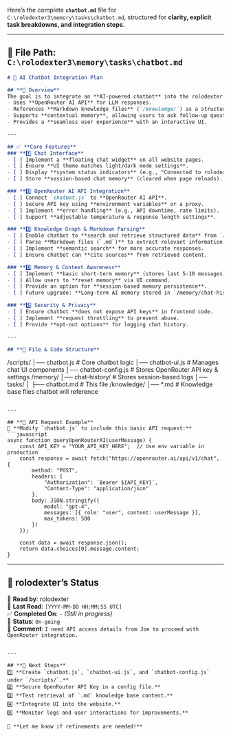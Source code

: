 Here’s the complete **`chatbot.md`** file for `C:\rolodexter3\memory\tasks\chatbot.md`, structured for **clarity, explicit task breakdowns, and integration steps**.  

---

## **📂 File Path:** `C:\rolodexter3\memory\tasks\chatbot.md`  

```markdown
# 🤖 AI Chatbot Integration Plan

## **📌 Overview**
The goal is to integrate an **AI-powered chatbot** into the rolodexter website that:
- Uses **OpenRouter AI API** for LLM responses.
- References **Markdown knowledge files** (`/knowledge/`) as a structured knowledge base.
- Supports **contextual memory**, allowing users to ask follow-up questions.
- Provides a **seamless user experience** with an interactive UI.

---

## ✅ **Core Features**
### **1️⃣ Chat Interface**
- [ ] Implement a **floating chat widget** on all website pages.
- [ ] Ensure **UI theme matches light/dark mode settings**.
- [ ] Display **system status indicators** (e.g., "Connected to rolodexter AI").
- [ ] Store **session-based chat memory** (cleared when page reloads).

### **2️⃣ OpenRouter AI API Integration**
- [ ] Connect `chatbot.js` to **OpenRouter AI API**.
- [ ] Secure API key using **environment variables** or a proxy.
- [ ] Implement **error handling** (e.g., API downtime, rate limits).
- [ ] Support **adjustable temperature & response length settings**.

### **3️⃣ Knowledge Graph & Markdown Parsing**
- [ ] Enable chatbot to **search and retrieve structured data** from `/knowledge/`.
- [ ] Parse **Markdown files (`.md`)** to extract relevant information.
- [ ] Implement **semantic search** for more accurate responses.
- [ ] Ensure chatbot can **cite sources** from retrieved content.

### **4️⃣ Memory & Context Awareness**
- [ ] Implement **basic short-term memory** (stores last 5-10 messages).
- [ ] Allow users to **reset memory** via UI command.
- [ ] Provide an option for **session-based memory persistence**.
- [ ] Future upgrade: **Long-term AI memory stored in `/memory/chat-history/`**.

### **5️⃣ Security & Privacy**
- [ ] Ensure chatbot **does not expose API keys** in frontend code.
- [ ] Implement **request throttling** to prevent abuse.
- [ ] Provide **opt-out options** for logging chat history.

---

## **📂 File & Code Structure**
```
/scripts/
│── chatbot.js  # Core chatbot logic
│── chatbot-ui.js  # Manages chat UI components
│── chatbot-config.js  # Stores OpenRouter API key & settings
/memory/
│── chat-history/  # Stores session-based logs
│── tasks/
│   ├── chatbot.md  # This file
/knowledge/
│── *.md  # Knowledge base files chatbot will reference
```

---

## **🔄 API Request Example**
📂 **Modify `chatbot.js` to include this basic API request:**
```javascript
async function queryOpenRouterAI(userMessage) {
    const API_KEY = "YOUR_API_KEY_HERE";  // Use env variable in production
    const response = await fetch("https://openrouter.ai/api/v1/chat", {
        method: "POST",
        headers: {
            "Authorization": `Bearer ${API_KEY}`,
            "Content-Type": "application/json"
        },
        body: JSON.stringify({
            model: "gpt-4",
            messages: [{ role: "user", content: userMessage }],
            max_tokens: 500
        })
    });

    const data = await response.json();
    return data.choices[0].message.content;
}
```

---

## **📌 rolodexter’s Status**
📝 **Read by**: rolodexter  
📅 **Last Read**: `[YYYY-MM-DD HH:MM:SS UTC]`  
✅ **Completed On**: `-` *(Still in progress)*  
🔄 **Status**: `On-going`  
💬 **Comment**: `I need API access details from Joe to proceed with OpenRouter integration.`  
```

---

## **🚀 Next Steps**
1️⃣ **Create `chatbot.js`, `chatbot-ui.js`, and `chatbot-config.js` under `/scripts/`.**  
2️⃣ **Secure OpenRouter API Key in a config file.**  
3️⃣ **Test retrieval of `.md` knowledge base content.**  
4️⃣ **Integrate UI into the website.**  
5️⃣ **Monitor logs and user interactions for improvements.**  

🚀 **Let me know if refinements are needed!**  
